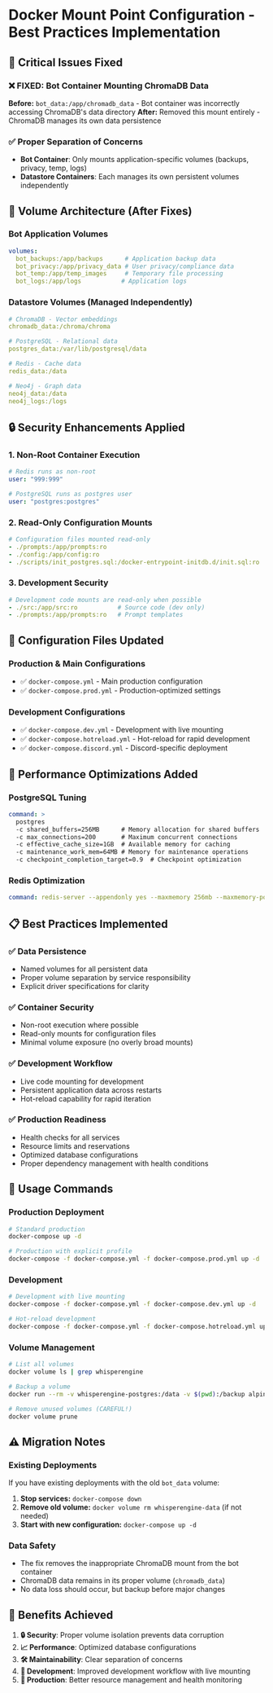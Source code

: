 # Docker Mount Point Configuration - Best Practices Implementation

## 🚨 Critical Issues Fixed

### ❌ **FIXED: Bot Container Mounting ChromaDB Data**
**Before:** `bot_data:/app/chromadb_data` - Bot container was incorrectly accessing ChromaDB's data directory
**After:** Removed this mount entirely - ChromaDB manages its own data persistence

### ✅ **Proper Separation of Concerns**
- **Bot Container**: Only mounts application-specific volumes (backups, privacy, temp, logs)
- **Datastore Containers**: Each manages its own persistent volumes independently

## 📁 Volume Architecture (After Fixes)

### Bot Application Volumes
```yaml
volumes:
  bot_backups:/app/backups      # Application backup data
  bot_privacy:/app/privacy_data # User privacy/compliance data
  bot_temp:/app/temp_images     # Temporary file processing
  bot_logs:/app/logs           # Application logs
```

### Datastore Volumes (Managed Independently)
```yaml
# ChromaDB - Vector embeddings
chromadb_data:/chroma/chroma

# PostgreSQL - Relational data
postgres_data:/var/lib/postgresql/data

# Redis - Cache data
redis_data:/data

# Neo4j - Graph data
neo4j_data:/data
neo4j_logs:/logs
```

## 🔒 Security Enhancements Applied

### 1. **Non-Root Container Execution**
```yaml
# Redis runs as non-root
user: "999:999"

# PostgreSQL runs as postgres user
user: "postgres:postgres"
```

### 2. **Read-Only Configuration Mounts**
```yaml
# Configuration files mounted read-only
- ./prompts:/app/prompts:ro
- ./config:/app/config:ro
- ./scripts/init_postgres.sql:/docker-entrypoint-initdb.d/init.sql:ro
```

### 3. **Development Security**
```yaml
# Development code mounts are read-only when possible
- ./src:/app/src:ro           # Source code (dev only)
- ./prompts:/app/prompts:ro   # Prompt templates
```

## 🐳 Configuration Files Updated

### Production & Main Configurations
- ✅ `docker-compose.yml` - Main production configuration
- ✅ `docker-compose.prod.yml` - Production-optimized settings

### Development Configurations  
- ✅ `docker-compose.dev.yml` - Development with live mounting
- ✅ `docker-compose.hotreload.yml` - Hot-reload for rapid development
- ✅ `docker-compose.discord.yml` - Discord-specific deployment

## 🚀 Performance Optimizations Added

### PostgreSQL Tuning
```yaml
command: >
  postgres
  -c shared_buffers=256MB      # Memory allocation for shared buffers
  -c max_connections=200       # Maximum concurrent connections
  -c effective_cache_size=1GB  # Available memory for caching
  -c maintenance_work_mem=64MB # Memory for maintenance operations
  -c checkpoint_completion_target=0.9  # Checkpoint optimization
```

### Redis Optimization
```yaml
command: redis-server --appendonly yes --maxmemory 256mb --maxmemory-policy allkeys-lru
```

## 📋 Best Practices Implemented

### ✅ **Data Persistence**
- Named volumes for all persistent data
- Proper volume separation by service responsibility
- Explicit driver specifications for clarity

### ✅ **Container Security**
- Non-root execution where possible
- Read-only mounts for configuration files
- Minimal volume exposure (no overly broad mounts)

### ✅ **Development Workflow**
- Live code mounting for development
- Persistent application data across restarts
- Hot-reload capability for rapid iteration

### ✅ **Production Readiness**
- Health checks for all services
- Resource limits and reservations
- Optimized database configurations
- Proper dependency management with health conditions

## 🔧 Usage Commands

### Production Deployment
```bash
# Standard production
docker-compose up -d

# Production with explicit profile
docker-compose -f docker-compose.yml -f docker-compose.prod.yml up -d
```

### Development
```bash
# Development with live mounting
docker-compose -f docker-compose.yml -f docker-compose.dev.yml up -d

# Hot-reload development
docker-compose -f docker-compose.yml -f docker-compose.hotreload.yml up -d
```

### Volume Management
```bash
# List all volumes
docker volume ls | grep whisperengine

# Backup a volume
docker run --rm -v whisperengine-postgres:/data -v $(pwd):/backup alpine tar czf /backup/postgres-backup.tar.gz -C /data .

# Remove unused volumes (CAREFUL!)
docker volume prune
```

## ⚠️ Migration Notes

### Existing Deployments
If you have existing deployments with the old `bot_data` volume:

1. **Stop services:** `docker-compose down`
2. **Remove old volume:** `docker volume rm whisperengine-data` (if not needed)
3. **Start with new configuration:** `docker-compose up -d`

### Data Safety
- The fix removes the inappropriate ChromaDB mount from the bot container
- ChromaDB data remains in its proper volume (`chromadb_data`)
- No data loss should occur, but backup before major changes

## 🎯 Benefits Achieved

1. **🔒 Security**: Proper volume isolation prevents data corruption
2. **📈 Performance**: Optimized database configurations
3. **🛠️ Maintainability**: Clear separation of concerns
4. **🔄 Development**: Improved development workflow with live mounting
5. **🚀 Production**: Better resource management and health monitoring